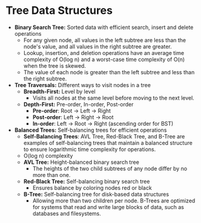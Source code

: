 # Tree Data Structures

- **Binary Search Tree:** Sorted data with efficient search, insert and delete operations
  - For any given node, all values in the left subtree are less than the node's value, and all values in the right subtree are greater.
  - Lookup, insertion, and deletion operations have an average time complexity of O(log n) and a worst-case time complexity of O(n) when the tree is skewed.
  - The value of each node is greater than the left subtree and less than the right subtree.
- **Tree Traversals:** Different ways to visit nodes in a tree
  - **Breadth-First:** Level by level
    - Visits all nodes at the same level before moving to the next level.
  - **Depth-First:** Pre-order, In-order, Post-order
    - **Pre-order**: Root -> Left -> Right
    - **Post-order**: Left -> Right -> Root
    - **In-order**: Left -> Root -> Right (ascending order for BST)
- **Balanced Trees:** Self-balancing trees for efficient operations
  - **Self-Balancing Trees**: AVL Tree, Red-Black Tree, and B-Tree are examples of self-balancing trees that maintain a balanced structure to ensure logarithmic time complexity for operations.
  - O(log n) complexity
  - **AVL Tree:** Height-balanced binary search tree
    - The heights of the two child subtrees of any node differ by no more than one.
  - **Red-Black Tree:** Self-balancing binary search tree
    - Ensures balance by coloring nodes red or black
  - **B-Tree:** Self-balancing tree for disk-based data structures
    - Allowing more than two children per node. B-Trees are optimized for systems that read and write large blocks of data, such as databases and filesystems.
